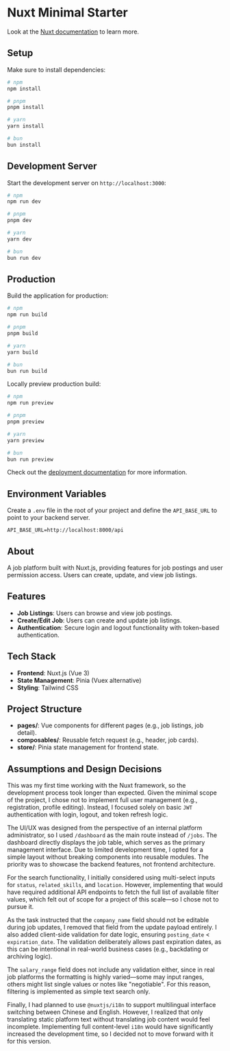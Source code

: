 # Nuxt Minimal Starter

Look at the [Nuxt documentation](https://nuxt.com/docs/getting-started/introduction) to learn more.

## Setup

Make sure to install dependencies:

```bash
# npm
npm install

# pnpm
pnpm install

# yarn
yarn install

# bun
bun install
```

## Development Server

Start the development server on `http://localhost:3000`:

```bash
# npm
npm run dev

# pnpm
pnpm dev

# yarn
yarn dev

# bun
bun run dev
```

## Production

Build the application for production:

```bash
# npm
npm run build

# pnpm
pnpm build

# yarn
yarn build

# bun
bun run build
```

Locally preview production build:

```bash
# npm
npm run preview

# pnpm
pnpm preview

# yarn
yarn preview

# bun
bun run preview
```

Check out the [deployment documentation](https://nuxt.com/docs/getting-started/deployment) for more information.


## Environment Variables
Create a `.env` file in the root of your project and define the `API_BASE_URL` to point to your backend server.
```env
API_BASE_URL=http://localhost:8000/api
```

## About
A job platform built with Nuxt.js, providing features for job postings and user permission access. Users can create, update, and view job listings.

## Features

- **Job Listings**: Users can browse and view job postings.
- **Create/Edit Job**: Users can create and update job listings.
- **Authentication**: Secure login and logout functionality with token-based authentication.

## Tech Stack

- **Frontend**: Nuxt.js (Vue 3)
- **State Management**: Pinia (Vuex alternative)
- **Styling**: Tailwind CSS

## Project Structure

- **pages/**: Vue components for different pages (e.g., job listings, job detail).
- **composables/**: Reusable fetch request (e.g., header, job cards).
- **store/**: Pinia state management for frontend state.


## Assumptions and Design Decisions
This was my first time working with the Nuxt framework, so the development process took longer than expected. Given the minimal scope of the project, I chose not to implement full user management (e.g., registration, profile editing). Instead, I focused solely on basic `JWT` authentication with login, logout, and token refresh logic.

The UI/UX was designed from the perspective of an internal platform administrator, so I used `/dashboard` as the main route instead of `/jobs`. The dashboard directly displays the job table, which serves as the primary management interface. Due to limited development time, I opted for a simple layout without breaking components into reusable modules. The priority was to showcase the backend features, not frontend architecture.

For the search functionality, I initially considered using multi-select inputs for `status`, `related_skills`, and `location`. However, implementing that would have required additional API endpoints to fetch the full list of available filter values, which felt out of scope for a project of this scale—so I chose not to pursue it.

As the task instructed that the `company_name` field should not be editable during job updates, I removed that field from the update payload entirely. I also added client-side validation for date logic, ensuring `posting_date` < `expiration_date`. The validation deliberately allows past expiration dates, as this can be intentional in real-world business cases (e.g., backdating or archiving logic).

The `salary_range` field does not include any validation either, since in real job platforms the formatting is highly varied—some may input ranges, others might list single values or notes like "negotiable". For this reason, filtering is implemented as simple text search only.

Finally, I had planned to use `@nuxtjs/i18n` to support multilingual interface switching between Chinese and English. However, I realized that only translating static platform text without translating job content would feel incomplete. Implementing full content-level `i18n` would have significantly increased the development time, so I decided not to move forward with it for this version.